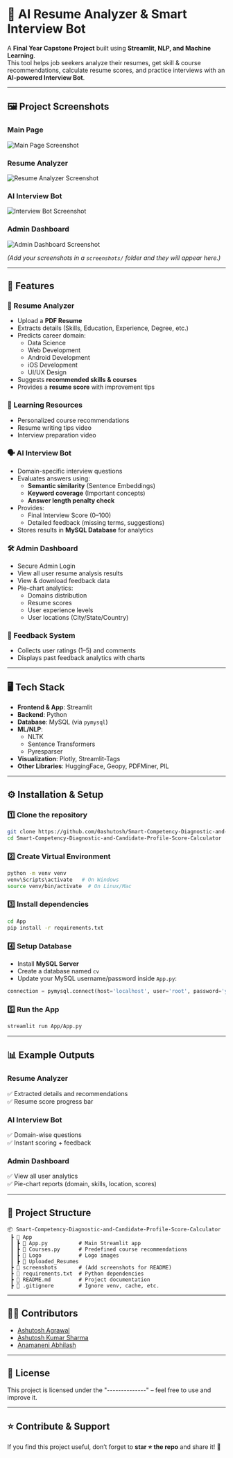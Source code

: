 # 🧠 AI Resume Analyzer & Smart Interview Bot  

A **Final Year Capstone Project** built using **Streamlit, NLP, and Machine Learning**.  
This tool helps job seekers analyze their resumes, get skill & course recommendations, calculate resume scores, and practice interviews with an **AI-powered Interview Bot**.  

---

## 🖼️ Project Screenshots  

### Main Page  
![Main Page Screenshot](./screenshots/main_page.png)  

### Resume Analyzer  
![Resume Analyzer Screenshot](./screenshots/resume_analyzer.png)  

### AI Interview Bot  
![Interview Bot Screenshot](./screenshots/interview_bot.png)  

### Admin Dashboard  
![Admin Dashboard Screenshot](./screenshots/admin_dashboard.png)  

*(Add your screenshots in a `screenshots/` folder and they will appear here.)*  

---

## 🚀 Features  

### 📑 Resume Analyzer
- Upload a **PDF Resume**  
- Extracts details (Skills, Education, Experience, Degree, etc.)  
- Predicts career domain:
  - Data Science  
  - Web Development  
  - Android Development  
  - iOS Development  
  - UI/UX Design  
- Suggests **recommended skills & courses**  
- Provides a **resume score** with improvement tips  

### 🎥 Learning Resources
- Personalized course recommendations  
- Resume writing tips video  
- Interview preparation video  

### 🗣️ AI Interview Bot
- Domain-specific interview questions  
- Evaluates answers using:
  - **Semantic similarity** (Sentence Embeddings)  
  - **Keyword coverage** (Important concepts)  
  - **Answer length penalty check**  
- Provides:
  - Final Interview Score (0–100)  
  - Detailed feedback (missing terms, suggestions)  
- Stores results in **MySQL Database** for analytics  

### 🛠️ Admin Dashboard
- Secure Admin Login  
- View all user resume analysis results  
- View & download feedback data  
- Pie-chart analytics:
  - Domains distribution  
  - Resume scores  
  - User experience levels  
  - User locations (City/State/Country)  

### 💬 Feedback System
- Collects user ratings (1–5) and comments  
- Displays past feedback analytics with charts  

---

## 🖥️ Tech Stack  

- **Frontend & App**: Streamlit  
- **Backend**: Python  
- **Database**: MySQL (via `pymysql`)  
- **ML/NLP**:  
  - NLTK  
  - Sentence Transformers  
  - Pyresparser  
- **Visualization**: Plotly, Streamlit-Tags  
- **Other Libraries**: HuggingFace, Geopy, PDFMiner, PIL  

---

## ⚙️ Installation & Setup  

### 1️⃣ Clone the repository
```bash
git clone https://github.com/0ashutosh/Smart-Competency-Diagnostic-and-Candidate-Profile-Score-Calculator.git
cd Smart-Competency-Diagnostic-and-Candidate-Profile-Score-Calculator
```

### 2️⃣ Create Virtual Environment
```bash
python -m venv venv
venv\Scripts\activate   # On Windows
source venv/bin/activate  # On Linux/Mac
```

### 3️⃣ Install dependencies
```bash
cd App
pip install -r requirements.txt
```

### 4️⃣ Setup Database
- Install **MySQL Server**  
- Create a database named `cv`  
- Update your MySQL username/password inside `App.py`:  
```python
connection = pymysql.connect(host='localhost', user='root', password='yourpassword', db='cv')
```

### 5️⃣ Run the App
```bash
streamlit run App/App.py
```

---

## 📊 Example Outputs  

### Resume Analyzer  
✅ Extracted details and recommendations  
✅ Resume score progress bar  

### AI Interview Bot  
✅ Domain-wise questions  
✅ Instant scoring + feedback  

### Admin Dashboard  
✅ View all user analytics  
✅ Pie-chart reports (domain, skills, location, scores)  

---

## 📂 Project Structure  

```
📦 Smart-Competency-Diagnostic-and-Candidate-Profile-Score-Calculator
 ┣ 📂 App
 ┃ ┣ 📜 App.py          # Main Streamlit app
 ┃ ┣ 📜 Courses.py      # Predefined course recommendations
 ┃ ┣ 📂 Logo            # Logo images
 ┃ ┣ 📂 Uploaded_Resumes
 ┣ 📂 screenshots       # (Add screenshots for README)
 ┣ 📜 requirements.txt  # Python dependencies
 ┣ 📜 README.md         # Project documentation
 ┣ 📜 .gitignore        # Ignore venv, cache, etc.
```

---

## 🧑‍💻 Contributors  

- [Ashutosh Agrawal](https://www.linkedin.com/in/ashutosh-agrawal-b3a331244/)  
- [Ashutosh Kumar Sharma](https://www.linkedin.com/in/ashutosh-sharma-062247257)  
- [Anamaneni Abhilash](https://www.linkedin.com/in/anamaneni-abhilash-969a37379/)  

---

## 📜 License  

This project is licensed under the "--------------" – feel free to use and improve it.  

---

## ⭐ Contribute & Support  

If you find this project useful, don’t forget to **star ⭐ the repo** and share it! 🚀  
